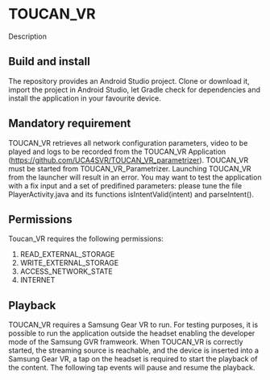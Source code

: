# TOUCAN_VR

Description

## Build and install

The repository provides an Android Studio project. Clone or download it, import the project in Android Studio, let Gradle check for dependencies and install the application in your favourite device.

## Mandatory requirement

TOUCAN_VR retrieves all network configuration parameters, video to be played and logs to be recorded from the TOUCAN_VR Application (https://github.com/UCA4SVR/TOUCAN_VR_parametrizer). TOUCAN_VR must be started from TOUCAN_VR_Parametrizer. Launching TOUCAN_VR from the launcher will result in an error. 
You may want to test the application with a fix input and a set of predifined parameters: please tune the file PlayerActivity.java and its functions isIntentValid(intent) and parseIntent().

## Permissions

Toucan_VR requires the following permissions:

1. READ_EXTERNAL_STORAGE
2. WRITE_EXTERNAL_STORAGE
3. ACCESS_NETWORK_STATE
4. INTERNET

## Playback

TOUCAN_VR requires a Samsung Gear VR to run. 
For testing purposes, it is possible to run the application outside the headset enabling the developer mode of the Samsung GVR framweork.
When TOUCAN_VR is correctly started, the streaming source is reachable, and the device is inserted into a Samsung Gear VR, a tap on the headset is required to start the playback of the content. The following tap events will pause and resume the playback.
